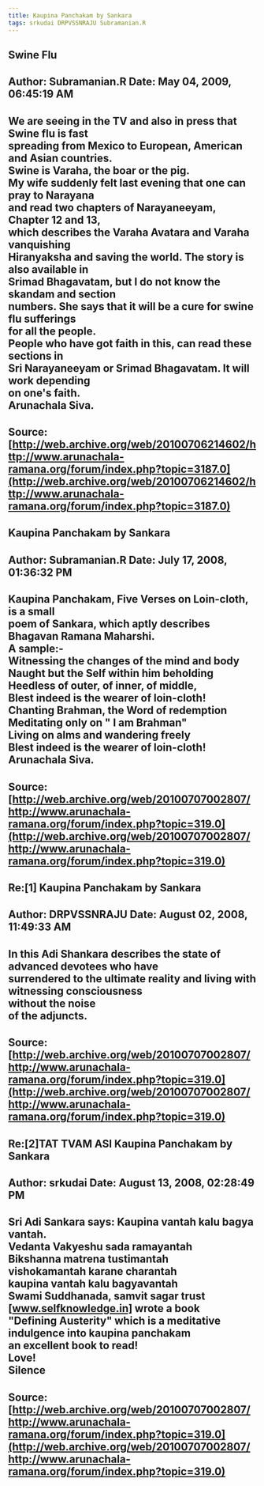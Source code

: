 ```yaml
--- 
title: Kaupina Panchakam by Sankara   
tags: srkudai DRPVSSNRAJU Subramanian.R  
---  
```

## Swine Flu  
Author: Subramanian.R       Date: May 04, 2009, 06:45:19 AM  
---  
We are seeing in the TV and also in press that Swine flu is fast   
spreading from Mexico to European, American and Asian countries.   
Swine is Varaha, the boar or the pig.   
My wife suddenly felt last evening that one can pray to Narayana   
and read two chapters of Narayaneeyam, Chapter 12 and 13,   
which describes the Varaha Avatara and Varaha vanquishing   
Hiranyaksha and saving the world. The story is also available in   
Srimad Bhagavatam, but I do not know the skandam and section   
numbers. She says that it will be a cure for swine flu sufferings   
for all the people.   
People who have got faith in this, can read these sections in   
Sri Narayaneeyam or Srimad Bhagavatam. It will work depending   
on one's faith.   
Arunachala Siva.
 ---  
Source:[http://web.archive.org/web/20100706214602/http://www.arunachala-ramana.org/forum/index.php?topic=3187.0](http://web.archive.org/web/20100706214602/http://www.arunachala-ramana.org/forum/index.php?topic=3187.0)   
---  

## Kaupina Panchakam by Sankara  
Author: Subramanian.R       Date: July 17, 2008, 01:36:32 PM  
---  
Kaupina Panchakam, Five Verses on Loin-cloth, is a small   
poem of Sankara, which aptly describes Bhagavan Ramana Maharshi.   
A sample:-   
Witnessing the changes of the mind and body   
Naught but the Self within him beholding   
Heedless of outer, of inner, of middle,   
Blest indeed is the wearer of loin-cloth!   
Chanting Brahman, the Word of redemption   
Meditating only on " I am Brahman"   
Living on alms and wandering freely   
Blest indeed is the wearer of loin-cloth!   
Arunachala Siva.
 ---  
Source:[http://web.archive.org/web/20100707002807/http://www.arunachala-ramana.org/forum/index.php?topic=319.0](http://web.archive.org/web/20100707002807/http://www.arunachala-ramana.org/forum/index.php?topic=319.0)   
---  

## Re:[1] Kaupina Panchakam by Sankara  
Author: DRPVSSNRAJU         Date: August 02, 2008, 11:49:33 AM  
---  
In this Adi Shankara describes the state of advanced devotees who have  
surrendered to the ultimate reality and living with witnessing consciousness  
without the noise   
of the adjuncts.
 ---  
Source:[http://web.archive.org/web/20100707002807/http://www.arunachala-ramana.org/forum/index.php?topic=319.0](http://web.archive.org/web/20100707002807/http://www.arunachala-ramana.org/forum/index.php?topic=319.0)   
---  

## Re:[2]TAT TVAM ASI  Kaupina Panchakam by Sankara  
Author: srkudai             Date: August 13, 2008, 02:28:49 PM  
---  
Sri Adi Sankara says: Kaupina vantah kalu bagya vantah.   
Vedanta Vakyeshu sada ramayantah   
Bikshanna matrena tustimantah   
vishokamantah karane charantah   
kaupina vantah kalu bagyavantah   
Swami Suddhanada, samvit sagar trust [www.selfknowledge.in] wrote a book  
"Defining Austerity" which is a meditative indulgence into kaupina panchakam  
 an excellent book to read!   
Love!   
Silence
 ---  
Source:[http://web.archive.org/web/20100707002807/http://www.arunachala-ramana.org/forum/index.php?topic=319.0](http://web.archive.org/web/20100707002807/http://www.arunachala-ramana.org/forum/index.php?topic=319.0)   
---  

